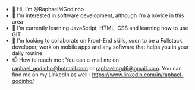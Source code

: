 - 👋 Hi, I’m @RaphaelMGodinho
- 👀 I’m interested in software development, although I'm a novice in this area
- 🌱 I’m currently learning JavaScript, HTML, CSS and learning how to use GIT
- 💞️ I’m looking to collaborate on Front-End skills, soon to be a Fullstack developer, work on mobile apps and any software that helps you in your daily routine
- 📫 How to reach me : You can e-mail me on raphael_godinho@hotmail.com or raphaelmg46@gmail.com. You can find me on my LinkedIn as well : https://www.linkedin.com/in/raphael-godinho/

<!---
RaphaelMGodinho/RaphaelMGodinho is a ✨ special ✨ repository because its `README.md` (this file) appears on your GitHub profile.
You can click the Preview link to take a look at your changes.
--->
